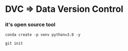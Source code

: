 # DVC => Data Version Control
### it's open source tool
```
conda create -p venv python=3.8 -y

```

```
git init
```

```


